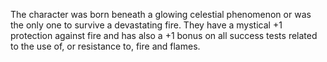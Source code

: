 The character was born beneath a glowing celestial phenomenon or was the only one to survive a devastating fire. They have a mystical +1 protection against fire and has also a +1 bonus on all success tests related to the use of, or resistance to, fire and flames.
